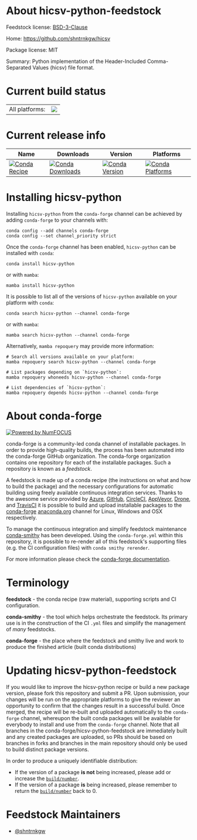 About hicsv-python-feedstock
============================

Feedstock license: [BSD-3-Clause](https://github.com/conda-forge/hicsv-python-feedstock/blob/main/LICENSE.txt)

Home: https://github.com/shntrnkgw/hicsv

Package license: MIT

Summary: Python implementation of the Header-Included Comma-Separated Values (hicsv) file format.

Current build status
====================


<table><tr><td>All platforms:</td>
    <td>
      <a href="https://dev.azure.com/conda-forge/feedstock-builds/_build/latest?definitionId=17147&branchName=main">
        <img src="https://dev.azure.com/conda-forge/feedstock-builds/_apis/build/status/hicsv-python-feedstock?branchName=main">
      </a>
    </td>
  </tr>
</table>

Current release info
====================

| Name | Downloads | Version | Platforms |
| --- | --- | --- | --- |
| [![Conda Recipe](https://img.shields.io/badge/recipe-hicsv--python-green.svg)](https://anaconda.org/conda-forge/hicsv-python) | [![Conda Downloads](https://img.shields.io/conda/dn/conda-forge/hicsv-python.svg)](https://anaconda.org/conda-forge/hicsv-python) | [![Conda Version](https://img.shields.io/conda/vn/conda-forge/hicsv-python.svg)](https://anaconda.org/conda-forge/hicsv-python) | [![Conda Platforms](https://img.shields.io/conda/pn/conda-forge/hicsv-python.svg)](https://anaconda.org/conda-forge/hicsv-python) |

Installing hicsv-python
=======================

Installing `hicsv-python` from the `conda-forge` channel can be achieved by adding `conda-forge` to your channels with:

```
conda config --add channels conda-forge
conda config --set channel_priority strict
```

Once the `conda-forge` channel has been enabled, `hicsv-python` can be installed with `conda`:

```
conda install hicsv-python
```

or with `mamba`:

```
mamba install hicsv-python
```

It is possible to list all of the versions of `hicsv-python` available on your platform with `conda`:

```
conda search hicsv-python --channel conda-forge
```

or with `mamba`:

```
mamba search hicsv-python --channel conda-forge
```

Alternatively, `mamba repoquery` may provide more information:

```
# Search all versions available on your platform:
mamba repoquery search hicsv-python --channel conda-forge

# List packages depending on `hicsv-python`:
mamba repoquery whoneeds hicsv-python --channel conda-forge

# List dependencies of `hicsv-python`:
mamba repoquery depends hicsv-python --channel conda-forge
```


About conda-forge
=================

[![Powered by
NumFOCUS](https://img.shields.io/badge/powered%20by-NumFOCUS-orange.svg?style=flat&colorA=E1523D&colorB=007D8A)](https://numfocus.org)

conda-forge is a community-led conda channel of installable packages.
In order to provide high-quality builds, the process has been automated into the
conda-forge GitHub organization. The conda-forge organization contains one repository
for each of the installable packages. Such a repository is known as a *feedstock*.

A feedstock is made up of a conda recipe (the instructions on what and how to build
the package) and the necessary configurations for automatic building using freely
available continuous integration services. Thanks to the awesome service provided by
[Azure](https://azure.microsoft.com/en-us/services/devops/), [GitHub](https://github.com/),
[CircleCI](https://circleci.com/), [AppVeyor](https://www.appveyor.com/),
[Drone](https://cloud.drone.io/welcome), and [TravisCI](https://travis-ci.com/)
it is possible to build and upload installable packages to the
[conda-forge](https://anaconda.org/conda-forge) [anaconda.org](https://anaconda.org/)
channel for Linux, Windows and OSX respectively.

To manage the continuous integration and simplify feedstock maintenance
[conda-smithy](https://github.com/conda-forge/conda-smithy) has been developed.
Using the ``conda-forge.yml`` within this repository, it is possible to re-render all of
this feedstock's supporting files (e.g. the CI configuration files) with ``conda smithy rerender``.

For more information please check the [conda-forge documentation](https://conda-forge.org/docs/).

Terminology
===========

**feedstock** - the conda recipe (raw material), supporting scripts and CI configuration.

**conda-smithy** - the tool which helps orchestrate the feedstock.
                   Its primary use is in the construction of the CI ``.yml`` files
                   and simplify the management of *many* feedstocks.

**conda-forge** - the place where the feedstock and smithy live and work to
                  produce the finished article (built conda distributions)


Updating hicsv-python-feedstock
===============================

If you would like to improve the hicsv-python recipe or build a new
package version, please fork this repository and submit a PR. Upon submission,
your changes will be run on the appropriate platforms to give the reviewer an
opportunity to confirm that the changes result in a successful build. Once
merged, the recipe will be re-built and uploaded automatically to the
`conda-forge` channel, whereupon the built conda packages will be available for
everybody to install and use from the `conda-forge` channel.
Note that all branches in the conda-forge/hicsv-python-feedstock are
immediately built and any created packages are uploaded, so PRs should be based
on branches in forks and branches in the main repository should only be used to
build distinct package versions.

In order to produce a uniquely identifiable distribution:
 * If the version of a package **is not** being increased, please add or increase
   the [``build/number``](https://docs.conda.io/projects/conda-build/en/latest/resources/define-metadata.html#build-number-and-string).
 * If the version of a package **is** being increased, please remember to return
   the [``build/number``](https://docs.conda.io/projects/conda-build/en/latest/resources/define-metadata.html#build-number-and-string)
   back to 0.

Feedstock Maintainers
=====================

* [@shntrnkgw](https://github.com/shntrnkgw/)

